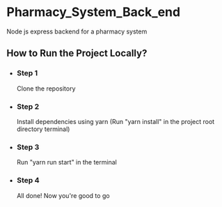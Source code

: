 # Pharmacy_System_Back_end
Node js express backend for a pharmacy system

## How to Run the Project Locally?

* ### Step 1
    Clone the repository

* ### Step 2
    Install dependencies using yarn (Run "yarn install" in the project root directory terminal)

* ### Step 3
    Run "yarn run start" in the terminal

* ### Step 4
    All done! Now you're good to go

